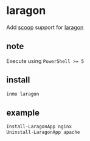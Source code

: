 # laragon

Add [scoop](https://scoop.sh) support for [laragon](https://laragon.org)

## note

Execute using `PowerShell >= 5`

## install

```ps1
inmo laragon
```

## example

```ps1
Install-LaragonApp nginx
Uninstall-LaragonApp apache
```
